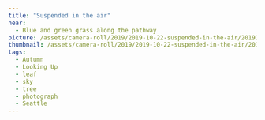 ```yaml
---
title: "Suspended in the air"
near:
  - Blue and green grass along the pathway
picture: /assets/camera-roll/2019/2019-10-22-suspended-in-the-air/20191022_192920614_iOS.jpg
thumbnail: /assets/camera-roll/2019/2019-10-22-suspended-in-the-air/20191022_192920614_iOS-thumbnail.jpg
tags:
  - Autumn
  - Looking Up
  - leaf
  - sky
  - tree
  - photograph  
  - Seattle
---
```

